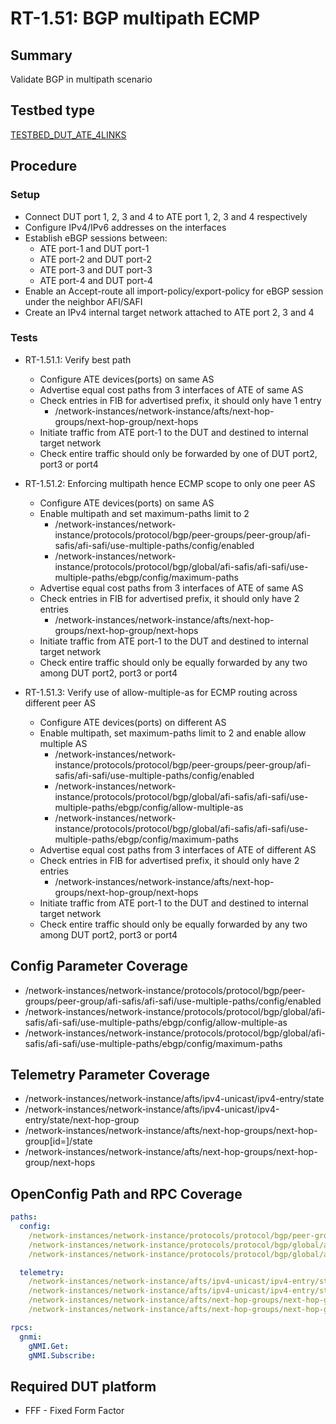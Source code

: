 # RT-1.51: BGP multipath ECMP

## Summary

Validate BGP in multipath scenario

## Testbed type

[TESTBED_DUT_ATE_4LINKS](https://github.com/openconfig/featureprofiles/blob/main/topologies/atedut_4.testbed)

## Procedure

### Setup

*   Connect DUT port 1, 2, 3 and 4 to ATE port 1, 2, 3 and 4 respectively
*   Configure IPv4/IPv6 addresses on the interfaces
*   Establish eBGP sessions between:
    *   ATE port-1 and DUT port-1
    *   ATE port-2 and DUT port-2
    *   ATE port-3 and DUT port-3
    *   ATE port-4 and DUT port-4
*   Enable an Accept-route all import-policy/export-policy for eBGP session
    under the neighbor AFI/SAFI
*   Create an IPv4 internal target network attached to ATE port 2, 3 and 4

### Tests

*   RT-1.51.1: Verify best path

    *   Configure ATE devices(ports) on same AS
    *   Advertise equal cost paths from 3 interfaces of ATE of same AS
    *   Check entries in FIB for advertised prefix, it should only have 1 entry
        *   /network-instances/network-instance/afts/next-hop-groups/next-hop-group/next-hops
    *   Initiate traffic from ATE port-1 to the DUT and destined to internal
        target network
    *   Check entire traffic should only be forwarded by one of DUT port2, port3
        or port4

*   RT-1.51.2: Enforcing multipath hence ECMP scope to only one peer AS

    *   Configure ATE devices(ports) on same AS
    *   Enable multipath and set maximum-paths limit to 2
        *   /network-instances/network-instance/protocols/protocol/bgp/peer-groups/peer-group/afi-safis/afi-safi/use-multiple-paths/config/enabled
        *   /network-instances/network-instance/protocols/protocol/bgp/global/afi-safis/afi-safi/use-multiple-paths/ebgp/config/maximum-paths
    *   Advertise equal cost paths from 3 interfaces of ATE of same AS
    *   Check entries in FIB for advertised prefix, it should only have 2
        entries
        *   /network-instances/network-instance/afts/next-hop-groups/next-hop-group/next-hops
    *   Initiate traffic from ATE port-1 to the DUT and destined to internal
        target network
    *   Check entire traffic should only be equally forwarded by any two among DUT
        port2, port3 or port4

*   RT-1.51.3: Verify use of allow-multiple-as for ECMP routing across different
    peer AS

    *   Configure ATE devices(ports) on different AS
    *   Enable multipath, set maximum-paths limit to 2 and enable allow multiple
        AS
        *   /network-instances/network-instance/protocols/protocol/bgp/peer-groups/peer-group/afi-safis/afi-safi/use-multiple-paths/config/enabled
        *   /network-instances/network-instance/protocols/protocol/bgp/global/afi-safis/afi-safi/use-multiple-paths/ebgp/config/allow-multiple-as
        *   /network-instances/network-instance/protocols/protocol/bgp/global/afi-safis/afi-safi/use-multiple-paths/ebgp/config/maximum-paths
    *   Advertise equal cost paths from 3 interfaces of ATE of different AS
    *   Check entries in FIB for advertised prefix, it should only have 2
        entries
        *   /network-instances/network-instance/afts/next-hop-groups/next-hop-group/next-hops
    *   Initiate traffic from ATE port-1 to the DUT and destined to internal
        target network
    *   Check entire traffic should only be equally forwarded by any two among DUT
        port2, port3 or port4

## Config Parameter Coverage

*   /network-instances/network-instance/protocols/protocol/bgp/peer-groups/peer-group/afi-safis/afi-safi/use-multiple-paths/config/enabled
*   /network-instances/network-instance/protocols/protocol/bgp/global/afi-safis/afi-safi/use-multiple-paths/ebgp/config/allow-multiple-as
*   /network-instances/network-instance/protocols/protocol/bgp/global/afi-safis/afi-safi/use-multiple-paths/ebgp/config/maximum-paths

## Telemetry Parameter Coverage

*   /network-instances/network-instance/afts/ipv4-unicast/ipv4-entry/state
*   /network-instances/network-instance/afts/ipv4-unicast/ipv4-entry/state/next-hop-group
*   /network-instances/network-instance/afts/next-hop-groups/next-hop-group[id=<id>]/state
*   /network-instances/network-instance/afts/next-hop-groups/next-hop-group/next-hops

## OpenConfig Path and RPC Coverage

```yaml
paths:
  config:
    /network-instances/network-instance/protocols/protocol/bgp/peer-groups/peer-group/afi-safis/afi-safi/use-multiple-paths/config/enabled
    /network-instances/network-instance/protocols/protocol/bgp/global/afi-safis/afi-safi/use-multiple-paths/ebgp/config/allow-multiple-as
    /network-instances/network-instance/protocols/protocol/bgp/global/afi-safis/afi-safi/use-multiple-paths/ebgp/config/maximum-paths

  telemetry: 
    /network-instances/network-instance/afts/ipv4-unicast/ipv4-entry/state
    /network-instances/network-instance/afts/ipv4-unicast/ipv4-entry/state/next-hop-group
    /network-instances/network-instance/afts/next-hop-groups/next-hop-group[id=<id>]/state
    /network-instances/network-instance/afts/next-hop-groups/next-hop-group/next-hops

rpcs:
  gnmi:
    gNMI.Get:
    gNMI.Subscribe:
```

## Required DUT platform

*   FFF - Fixed Form Factor

